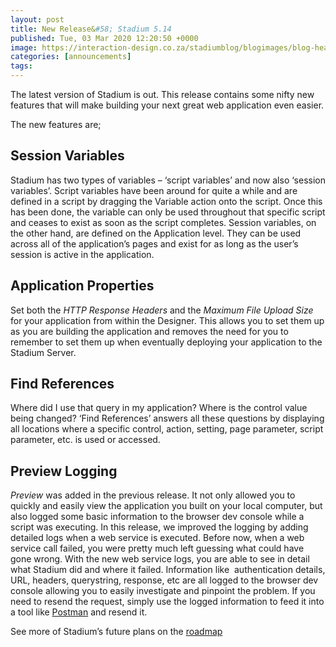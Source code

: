 ```yaml
---
layout: post
title: New Release&#58; Stadium 5.14
published: Tue, 03 Mar 2020 12:20:50 +0000
image: https://interaction-design.co.za/stadiumblog/blogimages/blog-headliners-02-650x350.jpg
categories: [announcements]
tags: 
---
```


<p>The latest version of Stadium is out. This release contains some nifty new features that will make building your next great web application even easier.</p>
<p>The new features are;</p>
<h2>Session Variables</h2>
<p>
<span style="font-weight: 400;">Stadium has two types of variables &#8211; ‘script variables’ and now also ‘session variables’. Script variables have been around for quite a while and are defined in a script by dragging the Variable action onto the script. Once this has been done, the variable can only be used throughout that specific script and ceases to exist as soon as the script completes. Session variables, on the other hand, are defined on the Application level. They can be used across all of the application’s pages and exist for as long as the user’s session is active in the application.</span>
</p>
<h2>Application Properties</h2>
<p>
<span style="font-weight: 400;">Set both the </span>
<i>
<span style="font-weight: 400;">HTTP Response Headers</span>
</i>
<span style="font-weight: 400;"> and the </span>
<i>
<span style="font-weight: 400;">Maximum File Upload Size</span>
</i>
<span style="font-weight: 400;"> for your application from within the Designer. This allows you to set them up as you are building the application and removes the need for you to remember to set them up when eventually deploying your application to the Stadium Server.</span>
</p>
<h2>Find References</h2>
<p>
<span style="font-weight: 400;">Where did I use that query in my application? Where is the control value being changed? ‘Find References’ answers all these questions by displaying all locations where a specific control, action, setting, page parameter, script parameter, etc. is used or accessed.</span>
</p>
<h2>Preview Logging</h2>
<p>
<i>
<span style="font-weight: 400;">Preview</span>
</i>
<span style="font-weight: 400;"> was added in the previous release. It not only allowed you to quickly and easily view the application you built on your local computer, but also logged some basic information to the browser dev console while a script was executing. In this release, we improved the logging by adding detailed logs when a web service is executed. Before now, when a web service call failed, you were pretty much left guessing what could have gone wrong. With the new web service logs, you are able to see in detail what Stadium did and where it failed. Information like&nbsp; authentication details, URL, headers, querystring, response, etc are all logged to the browser dev console allowing you to easily investigate and pinpoint the problem. If you need to resend the request, simply use the logged information to feed it into a tool like <a href="https://www.postman.com/">Postman</a> and resend it.</span>
</p>
<p>See more of Stadium’s future plans on the <a href="https://stadium.software/stadium-5-roadmap/">roadmap</a>
</p>